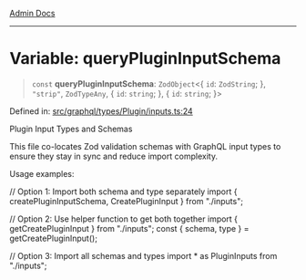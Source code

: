[Admin Docs](/)

***

# Variable: queryPluginInputSchema

> `const` **queryPluginInputSchema**: `ZodObject`\<\{ `id`: `ZodString`; \}, `"strip"`, `ZodTypeAny`, \{ `id`: `string`; \}, \{ `id`: `string`; \}\>

Defined in: [src/graphql/types/Plugin/inputs.ts:24](https://github.com/Sourya07/talawa-api/blob/2dc82649c98e5346c00cdf926fe1d0bc13ec1544/src/graphql/types/Plugin/inputs.ts#L24)

Plugin Input Types and Schemas

This file co-locates Zod validation schemas with GraphQL input types to ensure
they stay in sync and reduce import complexity.

Usage examples:

// Option 1: Import both schema and type separately
import { createPluginInputSchema, CreatePluginInput } from "./inputs";

// Option 2: Use helper function to get both together
import { getCreatePluginInput } from "./inputs";
const { schema, type } = getCreatePluginInput();

// Option 3: Import all schemas and types
import * as PluginInputs from "./inputs";
